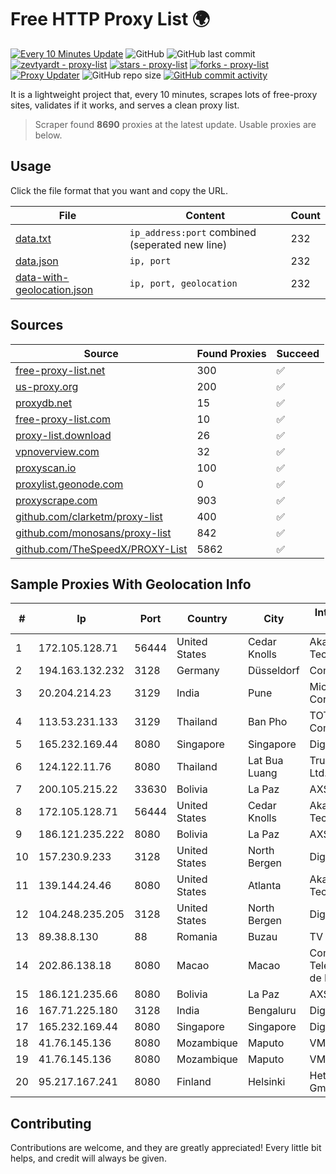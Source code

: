 
# Free HTTP Proxy List 🌍

[![Every 10 Minutes Update](https://github.com/mertguvencli/http-proxy-list/actions/workflows/main.yml/badge.svg?branch=main)](https://github.com/mertguvencli/http-proxy-list/actions/workflows/main.yml)
![GitHub](https://img.shields.io/github/license/mertguvencli/http-proxy-list)
![GitHub last commit](https://img.shields.io/github/last-commit/mertguvencli/http-proxy-list)
[![zevtyardt - proxy-list](https://img.shields.io/static/v1?label=zevtyardt&message=proxy-list&color=blue&logo=github)](https://github.com/zevtyardt/proxy-list "Go to GitHub repo")
[![stars - proxy-list](https://img.shields.io/github/stars/zevtyardt/proxy-list?style=social)](https://github.com/zevtyardt/proxy-list)
[![forks - proxy-list](https://img.shields.io/github/forks/zevtyardt/proxy-list?style=social)](https://github.com/zevtyardt/proxy-list)
[![Proxy Updater](https://github.com/zevtyardt/proxy-list/workflows/Proxy%20Updater/badge.svg)](https://github.com/zevtyardt/proxy-list/actions?query=workflow:"Proxy+Updater")
![GitHub repo size](https://img.shields.io/github/repo-size/zevtyardt/proxy-list)
[![GitHub commit activity](https://img.shields.io/github/commit-activity/m/zevtyardt/proxy-list?logo=commits)](https://github.com/zevtyardt/proxy-list/commits/main)

It is a lightweight project that, every 10 minutes, scrapes lots of free-proxy sites, validates if it works, and serves a clean proxy list.

> Scraper found **8690** proxies at the latest update. Usable proxies are below.

## Usage

Click the file format that you want and copy the URL.

|File|Content|Count|
|----|-------|-----|
|[data.txt](https://raw.githubusercontent.com/mertguvencli/http-proxy-list/main/proxy-list/data.txt)|`ip_address:port` combined (seperated new line)|232|
|[data.json](https://raw.githubusercontent.com/mertguvencli/http-proxy-list/main/proxy-list/data.json)|`ip, port`|232|
|[data-with-geolocation.json](https://raw.githubusercontent.com/mertguvencli/http-proxy-list/main/proxy-list/data-with-geolocation.json)|`ip, port, geolocation`|232|

## Sources

|Source|Found Proxies|Succeed|
|------|-------------|-------|
|[free-proxy-list.net](https://free-proxy-list.net)|300|✅|
|[us-proxy.org](https://www.us-proxy.org)|200|✅|
|[proxydb.net](http://proxydb.net)|15|✅|
|[free-proxy-list.com](https://free-proxy-list.com/?page=&port=&type%5B%5D=http&type%5B%5D=https&up_time=0&search=Search)|10|✅|
|[proxy-list.download](https://www.proxy-list.download/HTTP)|26|✅|
|[vpnoverview.com](https://vpnoverview.com/privacy/anonymous-browsing/free-proxy-servers)|32|✅|
|[proxyscan.io](https://www.proxyscan.io)|100|✅|
|[proxylist.geonode.com](https://proxylist.geonode.com/api/proxy-list?limit=300&page=1&sort_by=lastChecked&sort_type=desc&protocols=http,https)|0|✅|
|[proxyscrape.com](https://api.proxyscrape.com/v2/?request=displayproxies&protocol=http&timeout=10000&country=all&ssl=all&anonymity=all)|903|✅|
|[github.com/clarketm/proxy-list](https://raw.githubusercontent.com/clarketm/proxy-list/master/proxy-list-raw.txt)|400|✅|
|[github.com/monosans/proxy-list](https://raw.githubusercontent.com/monosans/proxy-list/main/proxies/http.txt)|842|✅|
|[github.com/TheSpeedX/PROXY-List](https://raw.githubusercontent.com/TheSpeedX/PROXY-List/master/http.txt)|5862|✅|


## Sample Proxies With Geolocation Info

|#|Ip|Port|Country|City|Internet Service Provider|
|-|--|----|-------|----|-------------------------|
|1|172.105.128.71|56444|United States|Cedar Knolls|Akamai Technologies|
|2|194.163.132.232|3128|Germany|Düsseldorf|Contabo GmbH|
|3|20.204.214.23|3129|India|Pune|Microsoft Corporation|
|4|113.53.231.133|3129|Thailand|Ban Pho|TOT Public Company Limited|
|5|165.232.169.44|8080|Singapore|Singapore|DigitalOcean, LLC|
|6|124.122.11.76|8080|Thailand|Lat Bua Luang|True Internet Co., Ltd.|
|7|200.105.215.22|33630|Bolivia|La Paz|AXS Bolivia S. A.|
|8|172.105.128.71|56444|United States|Cedar Knolls|Akamai Technologies|
|9|186.121.235.222|8080|Bolivia|La Paz|AXS Bolivia S. A.|
|10|157.230.9.233|3128|United States|North Bergen|DigitalOcean, LLC|
|11|139.144.24.46|8080|United States|Atlanta|Akamai Technologies, Inc.|
|12|104.248.235.205|3128|United States|North Bergen|DigitalOcean, LLC|
|13|89.38.8.130|88|Romania|Buzau|TV SAT 2002 SRL|
|14|202.86.138.18|8080|Macao|Macao|Companhia de Telecomunicacoes de Macau|
|15|186.121.235.66|8080|Bolivia|La Paz|AXS Bolivia S. A.|
|16|167.71.225.180|3128|India|Bengaluru|DigitalOcean, LLC|
|17|165.232.169.44|8080|Singapore|Singapore|DigitalOcean, LLC|
|18|41.76.145.136|8080|Mozambique|Maputo|VM  S.A|
|19|41.76.145.136|8080|Mozambique|Maputo|VM  S.A|
|20|95.217.167.241|8080|Finland|Helsinki|Hetzner Online GmbH|



## Contributing

Contributions are welcome, and they are greatly appreciated! Every
little bit helps, and credit will always be given.

